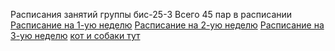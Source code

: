 Расписания занятий группы бис-25-3
Всего 45 пар в расписании
[Расписание на 1-ую неделю](./timetable_1w.md)
[Расписание на 2-ую неделю](./timetable_2w.md)
[Расписание на 3-ую неделю](./timetable_3w.md)
[кот и собаки тут](собаки.jpg)
